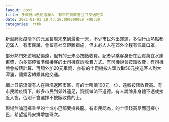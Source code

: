 ```yaml
---
layout: post
title: 多個行山熱點迫滿人　有市民冀改善公共交通班次
date: 2021-01-03 18:43:28.000000000 +08:00
categories: rthk
---
```


新型肺炎疫情下的元旦長周末來到最後一天，不少市民外出郊遊，多個行山熱點都迫滿人。有市民說，會留意社交距離措施，但未必人人在郊外全程有佩戴口罩。

部分熱門郊遊地點偏遠，但有的士未必按錶收費。記者以乘客身份在西貢萬宜水庫東壩，向多部停留準備接客的士司機查詢收費方式。有司機說會按錶收費，有司機說會按錶計算、再額外加20元車資，亦有的士司機按人頭收取50元接送客人到大潭涌，讓乘客轉乘其他交通。

網上日前流傳有人在東壩返回市區，有的士叫價100元一位，遠較按錶收費高。有市民說疫情下，較多市民到郊外遠足，質疑做法不道德。有人說除非身體不適或接近入夜，否則不會選擇不按錶收費的士。

現場無論選擇乘坐的士或小巴都要排長龍。有市民認為，的士價錢高昂而選擇小巴，希望當局安排增加班次。
